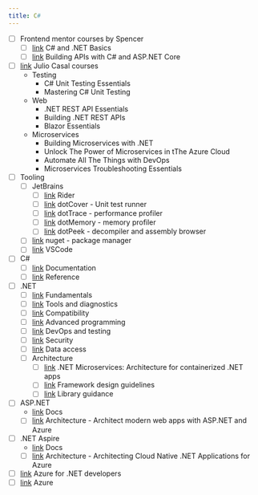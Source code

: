 ```yaml
---
title: C#
---
```


-   [ ] Frontend mentor courses by Spencer
    -   [ ] [link](https://frontendmasters.com/courses/csharp-dotnet/) C# and .NET Basics
    -   [ ] [link](https://frontendmasters.com/courses/dotnet-apis/) Building APIs with C# and ASP.NET Core
-   [ ] [link](https://juliocasal.com/courses/) Julio Casal courses
    -   Testing
        -   C# Unit Testing Essentials
        -   Mastering C# Unit Testing
    -   Web
        -   .NET REST API Essentials
        -   Building .NET REST APIs
        -   Blazor Essentials
    -   Microservices
        -   Building Microservices with .NET
        -   Unlock The Power of Microservices in tThe Azure Cloud
        -   Automate All The Things with DevOps
        -   Microservices Troubleshooting Essentials
-   [ ] Tooling
    -   [ ] JetBrains
        -   [ ] [link](https://www.jetbrains.com/rider/) Rider
        -   [ ] [link](https://www.jetbrains.com/dotcover/) dotCover - Unit test runner
        -   [ ] [link](https://www.jetbrains.com/profiler/) dotTrace - performance profiler
        -   [ ] [link](https://www.jetbrains.com/dotmemory/) dotMemory - memory profiler
        -   [ ] [link](https://www.jetbrains.com/decompiler/) dotPeek - decompiler and assembly browser
    -   [ ] [link](https://www.nuget.org/) nuget - package manager
    -   [ ] [link](https://code.visualstudio.com/docs/csharp/introvideos-csharp) VSCode
-   [ ] C#
    -   [ ] [link](https://learn.microsoft.com/en-us/dotnet/csharp/tour-of-csharp/) Documentation
    -   [ ] [link](https://learn.microsoft.com/en-us/dotnet/csharp/language-reference/) Reference
-   [ ] .NET
    -   [ ] [link](https://learn.microsoft.com/en-us/dotnet/fundamentals/) Fundamentals
    -   [ ] [link](https://learn.microsoft.com/en-us/dotnet/navigate/tools-diagnostics/) Tools and diagnostics
    -   [ ] [link](https://learn.microsoft.com/en-us/dotnet/core/compatibility/breaking-changes/) Compatibility
    -   [ ] [link](https://learn.microsoft.com/en-us/dotnet/navigate/advanced-programming/) Advanced programming
    -   [ ] [link](https://learn.microsoft.com/en-us/dotnet/navigate/devops-testing/) DevOps and testing
    -   [ ] [link](https://learn.microsoft.com/en-us/dotnet/navigate/security/) Security
    -   [ ] [link](https://learn.microsoft.com/en-us/dotnet/navigate/data-access/) Data access
    -   [ ] Architecture
        -   [ ] [link](https://learn.microsoft.com/en-us/dotnet/architecture/microservices/) .NET Microservices: Architecture for containerized .NET apps
        -   [ ] [link](https://learn.microsoft.com/en-us/dotnet/standard/design-guidelines/) Framework design guidelines
        -   [ ] [link](https://learn.microsoft.com/en-us/dotnet/standard/library-guidance/) Library guidance
-   [ ] ASP.NET
    -   [link](https://learn.microsoft.com/en-us/aspnet/core/) Docs
    -   [ ] [link](https://learn.microsoft.com/en-us/dotnet/architecture/modern-web-apps-azure/) Architecture - Architect modern web apps with ASP.NET and Azure
-   [ ] .NET Aspire
    -   [link](https://learn.microsoft.com/en-us/dotnet/aspire/) Docs
    -   [ ] [link](https://learn.microsoft.com/en-us/dotnet/architecture/cloud-native/) Architecture - Architecting Cloud Native .NET Applications for Azure
-   [ ] [link](https://learn.microsoft.com/en-us/dotnet/azure/) Azure for .NET developers
-   [ ] [link](https://learn.microsoft.com/en-us/azure/?product=popular) Azure
